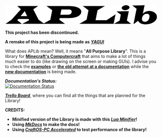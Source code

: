 ![](./logo.png)

**This project has been discontinued.**

**A remake of this project is being made as** [***YAGUI***](https://github.com/hds536jhmk/YAGUI)

What does APLib mean? Well, it means "**All Purpose Library**". This is a library for [**Minecraft's Computercraft**](https://computercraft.cc) that aims to make a lot of things much easier to do (like drawing on the screen or making GUIs).
I advise you to check the [**examples**](./examples) or [**the old attempt at a documentation**](./old_docs) while the [**new documentation**](https://aplib.readthedocs.io/en/latest/) is being made.

***Documentation's Status:***<br>
[![Documentation Status](https://readthedocs.org/projects/aplib/badge/?version=latest)](https://aplib.readthedocs.io/en/latest/?badge=latest)

[***Trello Board***](https://trello.com/b/1YvB0l0U/aplib), where you can find all the things that are planned for the Library!

**CREDITS:**
* **Minified version of the Library is made with this **[***Lua Minifier***](https://github.com/mathiasbynens/mothereff.in/tree/master/lua-minifier)**!**
* **Using **[***MkDocs***](https://www.mkdocs.org/)** to make the docs!**
* **Using **[***CraftOS-PC Accelerated***](https://github.com/MCJack123/craftos2/tree/luajit)** to test performance of the library!**
